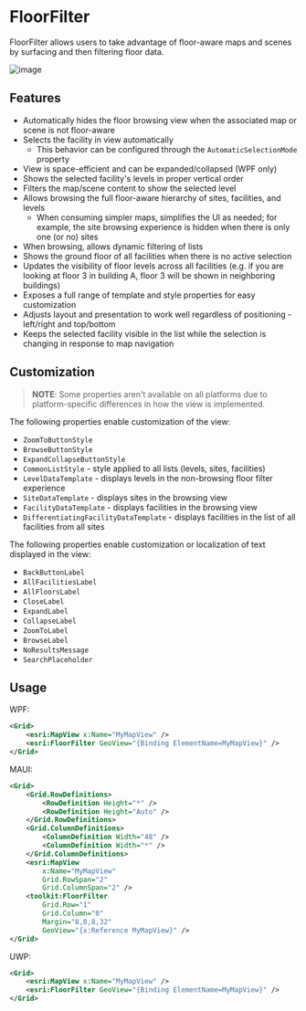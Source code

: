 # FloorFilter

FloorFilter allows users to take advantage of floor-aware maps and scenes by surfacing and then filtering floor data.

![image](https://user-images.githubusercontent.com/29742178/158746908-71a39e28-596f-44b6-9230-e2a04bdaeb9e.png)

## Features

- Automatically hides the floor browsing view when the associated map or scene is not floor-aware
- Selects the facility in view automatically
    - This behavior can be configured through the `AutomaticSelectionMode` property
- View is space-efficient and can be expanded/collapsed (WPF only)
- Shows the selected facility's levels in proper vertical order
- Filters the map/scene content to show the selected level
- Allows browsing the full floor-aware hierarchy of sites, facilities, and levels
    - When consuming simpler maps, simplifies the UI as needed; for example, the site browsing experience is hidden when there is only one (or no) sites
- When browsing, allows dynamic filtering of lists
- Shows the ground floor of all facilities when there is no active selection
- Updates the visibility of floor levels across all facilities (e.g. if you are looking at floor 3 in building A, floor 3 will be shown in neighboring buildings)
- Exposes a full range of template and style properties for easy customization
- Adjusts layout and presentation to work well regardless of positioning - left/right and top/bottom
- Keeps the selected facility visible in the list while the selection is changing in response to map navigation

## Customization

> **NOTE**: Some properties aren't available on all platforms due to platform-specific differences in how the view is implemented.

The following properties enable customization of the view:

- `ZoomToButtonStyle`
- `BrowseButtonStyle`
- `ExpandCollapseButtonStyle`
- `CommonListStyle` - style applied to all lists (levels, sites, facilities)
- `LevelDataTemplate` - displays levels in the non-browsing floor filter experience
- `SiteDataTemplate` - displays sites in the browsing view
- `FacilityDataTemplate` - displays facilities in the browsing view
- `DifferentiatingFacilityDataTemplate` - displays facilities in the list of all facilities from all sites

The following properties enable customization or localization of text displayed in the view:

- `BackButtonLabel`
- `AllFacilitiesLabel`
- `AllFloorsLabel`
- `CloseLabel`
- `ExpandLabel`
- `CollapseLabel`
- `ZoomToLabel`
- `BrowseLabel`
- `NoResultsMessage`
- `SearchPlaceholder`

## Usage

WPF:

```xml
<Grid>
    <esri:MapView x:Name="MyMapView" />
    <esri:FloorFilter GeoView="{Binding ElementName=MyMapView}" />
</Grid>
```

MAUI:

```xml
<Grid>
    <Grid.RowDefinitions>
        <RowDefinition Height="*" />
        <RowDefinition Height="Auto" />
    </Grid.RowDefinitions>
    <Grid.ColumnDefinitions>
        <ColumnDefinition Width="48" />
        <ColumnDefinition Width="*" />
    </Grid.ColumnDefinitions>
    <esri:MapView
        x:Name="MyMapView"
        Grid.RowSpan="2"
        Grid.ColumnSpan="2" />
    <toolkit:FloorFilter
        Grid.Row="1"
        Grid.Column="0"
        Margin="8,8,8,32"
        GeoView="{x:Reference MyMapView}" />
</Grid>
```

UWP:

```xml
<Grid>
    <esri:MapView x:Name="MyMapView" />
    <esri:FloorFilter GeoView="{Binding ElementName=MyMapView}" />
</Grid>
```